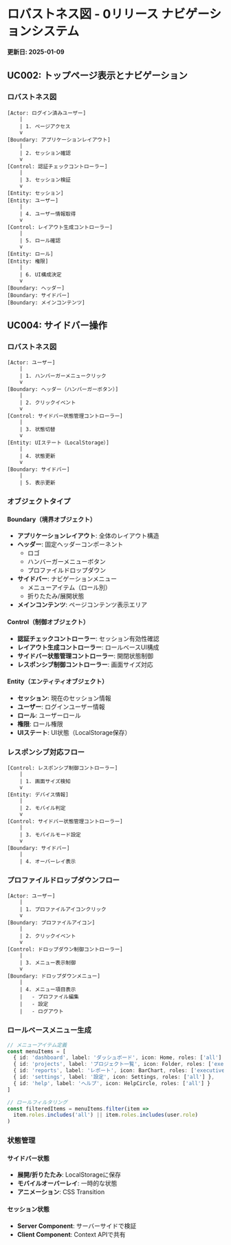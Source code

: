 # ロバストネス図 - 0リリース ナビゲーションシステム

**更新日: 2025-01-09**

## UC002: トップページ表示とナビゲーション

### ロバストネス図

```
[Actor: ログイン済みユーザー]
    |
    | 1. ページアクセス
    v
[Boundary: アプリケーションレイアウト]
    |
    | 2. セッション確認
    v
[Control: 認証チェックコントローラー]
    |
    | 3. セッション検証
    v
[Entity: セッション]
[Entity: ユーザー]
    |
    | 4. ユーザー情報取得
    v
[Control: レイアウト生成コントローラー]
    |
    | 5. ロール確認
    v
[Entity: ロール]
[Entity: 権限]
    |
    | 6. UI構成決定
    v
[Boundary: ヘッダー]
[Boundary: サイドバー]
[Boundary: メインコンテンツ]
```

## UC004: サイドバー操作

### ロバストネス図

```
[Actor: ユーザー]
    |
    | 1. ハンバーガーメニュークリック
    v
[Boundary: ヘッダー（ハンバーガーボタン）]
    |
    | 2. クリックイベント
    v
[Control: サイドバー状態管理コントローラー]
    |
    | 3. 状態切替
    v
[Entity: UIステート（LocalStorage）]
    |
    | 4. 状態更新
    v
[Boundary: サイドバー]
    |
    | 5. 表示更新
```

### オブジェクトタイプ

#### Boundary（境界オブジェクト）
- **アプリケーションレイアウト**: 全体のレイアウト構造
- **ヘッダー**: 固定ヘッダーコンポーネント
  - ロゴ
  - ハンバーガーメニューボタン
  - プロファイルドロップダウン
- **サイドバー**: ナビゲーションメニュー
  - メニューアイテム（ロール別）
  - 折りたたみ/展開状態
- **メインコンテンツ**: ページコンテンツ表示エリア

#### Control（制御オブジェクト）
- **認証チェックコントローラー**: セッション有効性確認
- **レイアウト生成コントローラー**: ロールベースUI構成
- **サイドバー状態管理コントローラー**: 開閉状態制御
- **レスポンシブ制御コントローラー**: 画面サイズ対応

#### Entity（エンティティオブジェクト）
- **セッション**: 現在のセッション情報
- **ユーザー**: ログインユーザー情報
- **ロール**: ユーザーロール
- **権限**: ロール権限
- **UIステート**: UI状態（LocalStorage保存）

### レスポンシブ対応フロー

```
[Control: レスポンシブ制御コントローラー]
    |
    | 1. 画面サイズ検知
    v
[Entity: デバイス情報]
    |
    | 2. モバイル判定
    v
[Control: サイドバー状態管理コントローラー]
    |
    | 3. モバイルモード設定
    v
[Boundary: サイドバー]
    |
    | 4. オーバーレイ表示
```

### プロファイルドロップダウンフロー

```
[Actor: ユーザー]
    |
    | 1. プロファイルアイコンクリック
    v
[Boundary: プロファイルアイコン]
    |
    | 2. クリックイベント
    v
[Control: ドロップダウン制御コントローラー]
    |
    | 3. メニュー表示制御
    v
[Boundary: ドロップダウンメニュー]
    |
    | 4. メニュー項目表示
    |   - プロファイル編集
    |   - 設定
    |   - ログアウト
```

### ロールベースメニュー生成

```typescript
// メニューアイテム定義
const menuItems = [
  { id: 'dashboard', label: 'ダッシュボード', icon: Home, roles: ['all'] },
  { id: 'projects', label: 'プロジェクト一覧', icon: Folder, roles: ['executive', 'pm'] },
  { id: 'reports', label: 'レポート', icon: BarChart, roles: ['executive', 'pm'] },
  { id: 'settings', label: '設定', icon: Settings, roles: ['all'] },
  { id: 'help', label: 'ヘルプ', icon: HelpCircle, roles: ['all'] }
]

// ロールフィルタリング
const filteredItems = menuItems.filter(item => 
  item.roles.includes('all') || item.roles.includes(user.role)
)
```

### 状態管理

#### サイドバー状態
- **展開/折りたたみ**: LocalStorageに保存
- **モバイルオーバーレイ**: 一時的な状態
- **アニメーション**: CSS Transition

#### セッション状態
- **Server Component**: サーバーサイドで検証
- **Client Component**: Context APIで共有